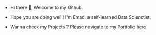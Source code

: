 - Hi there 👋, Welcome to my Github.

- Hope you are doing well ! I’m Emad, a self-learned Data Scienctist.

- Wanna check my Projects ? Please navigate to my Portfolio [here](https://github.com/emad-hussain/Portfolio)
